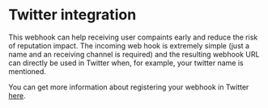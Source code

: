 # Twitter integration

This webhook can help receiving user compaints early and reduce the risk of reputation impact. The incoming web hook
is extremely simple (just a name and an receiving channel is required) and the resulting webhook URL can directly be
used in Twitter when, for example, your twitter name is mentioned.

You can get more information about registering your webhook in Twitter
[here](https://developer.twitter.com/en/docs/accounts-and-users/subscribe-account-activity/guides/managing-webhooks-and-subscriptions).

